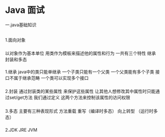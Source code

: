 Java 面试
====

一.java基础知识
##
1.面向对象
###
以对象作为基本单位 用类作为模板来描述他的属性和行为 一共有三个特性 继承 封装和多态
####
1.继承 java中的类只能单继承 一个子类只能有一个父类 一个父类能有多个子类 接口不属于继承范畴 一个类可以实现多个接口
#####
2.封装 通过封装类的某些属性 来保护这些属性 让其他人想修改其中属性时只能通过set/get方法 我们通过定义 这两个方法来控制该属性的访问权限
#####
3.多态 主要有三种表现形式 方法重载 重写（编译时多态） 向上转型 （运行时多态）
#####
2.JDK JRE JVM
###
